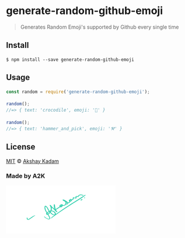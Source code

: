 # generate-random-github-emoji

> Generates Random Emoji's supported by Github every single time

## Install

```
$ npm install --save generate-random-github-emoji
```

## Usage

```js
const random = require('generate-random-github-emoji');

random();
//=> { text: 'crocodile', emoji: '🐊' }

random();
//=> { text: 'hammer_and_pick', emoji: '⚒' }
```

## License

[MIT](LICENSE.md) © [Akshay Kadam](https://github.com/deadcoder0904)

### Made by A2K

<img src="sign.png" alt="Sign" width=300 height=130 />

